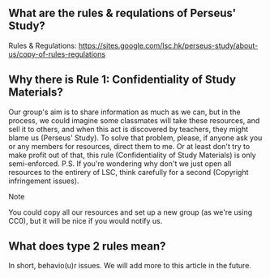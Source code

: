 ## What are the rules & requlations of Perseus' Study?
Rules & Regulations: https://sites.google.com/lsc.hk/perseus-study/about-us/copy-of-rules-regulations
## Why there is Rule 1: Confidentiality of Study Materials?
Our group's aim is to share information as much as we can, but in the process, we could imagine some classmates will take these resources, and sell it to others, and when this act is discovered by teachers, they might blame us (Perseus' Study).
To solve that problem, please, if anyone ask you or any members for resources, direct them to me.
Or at least don't try to make profit out of that, this rule (Confidentiality of Study Materials) is only semi-enforced.
P.S. If you're wondering why don't we just open all resources to the entirery of LSC, think carefully for a second (Copyright infringement issues).
> [!NOTE]
> You could copy all our resources and set up a new group (as we're using CC0), but it will be nice if you would notify us.
## What does type 2 rules mean?
In short, behavio(u)r issues.
We will add more to this article in the future.